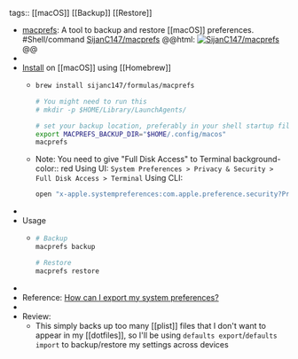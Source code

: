 tags:: [[macOS]] [[Backup]] [[Restore]]

- [macprefs](https://github.com/SijanC147/macprefs): A tool to backup and restore [[macOS]] preferences. #Shell/command
  [SijanC147/macprefs](https://github.com/SijanC147/macprefs)
  @@html: <a href="https://github.com/SijanC147/macprefs/"><img src="https://github-readme-stats-astronomer.vercel.app/api/pin/?username=SijanC147&repo=macprefs&theme=tokyonight" alt="SijanC147/macprefs"/></a>@@
-
- [Install](https://github.com/SijanC147/macprefs#installation) on [[macOS]] using [[Homebrew]]
	- ```bash
	  brew install sijanc147/formulas/macprefs
	  
	  # You might need to run this
	  # mkdir -p $HOME/Library/LaunchAgents/
	  
	  # set your backup location, preferably in your shell startup file
	  export MACPREFS_BACKUP_DIR="$HOME/.config/macos"
	  macprefs
	  ```
	- Note: You need to give "Full Disk Access" to Terminal
	  background-color:: red
	  Using UI: `System Preferences > Privacy & Security > Full Disk Access > Terminal`
	  Using CLI:
	  ```bash
	  open "x-apple.systempreferences:com.apple.preference.security?Privacy_AllFiles"
	  ```
-
- Usage
	- ```bash
	  # Backup
	  macprefs backup
	  
	  # Restore
	  macprefs restore
	  ```
-
- Reference: [How can I export my system preferences?](https://apple.stackexchange.com/a/305540)
-
- Review:
	- This simply backs up too many [[plist]] files that I don't want to appear in my [[dotfiles]], so I'll be using `defaults export`/`defaults import` to backup/restore my settings across devices